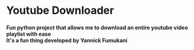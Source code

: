 <h1>Youtube Downloader</h1>
<h4>
Fun python project that allows me to download an entire youtube video playlist with ease
<br>
It's a fun thing developed by Yannick Fumukani
</h4>
